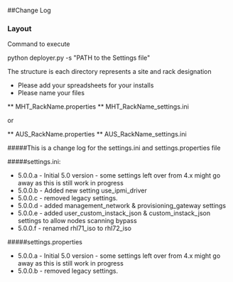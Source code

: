 ##Change Log
### Layout
Command to execute

python deployer.py -s "PATH to the Settings file"

The structure is each directory represents a site and rack designation

* Please add your spreadsheets for your installs
* Please name your files

** MHT_RackName.properties
** MHT_RackName_settings.ini

or

** AUS_RackName.properties
** AUS_RackName_settings.ini



#####This is a change log for the settings.ini and settings.properties file


#####settings.ini:
* 5.0.0.a - Initial 5.0 version - some settings left over from 4.x might go away as this is still work in progress
* 5.0.0.b - Added new setting use_ipmi_driver
* 5.0.0.c - removed legacy settings.
* 5.0.0.d - added management_network & provisioning_gateway settings
* 5.0.0.e - added user_custom_instack_json & custom_instack_json settings to allow nodes scanning bypass
* 5.0.0.f - renamed rhl71_iso to rhl72_iso

#####settings.properties
* 5.0.0.a - Initial 5.0 version - some settings left over from 4.x might go away as this is still work in progress
* 5.0.0.b - removed legacy settings.





